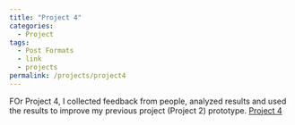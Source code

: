 ```yaml
---
title: "Project 4"
categories:
  - Project
tags:
  - Post Formats
  - link
  - projects
permalink: /projects/project4
---
```


FOr Project 4, I collected feedback from people, analyzed results and used the results to improve my previous project (Project 2) prototype.
[Project 4](../files/project4.pdf)
